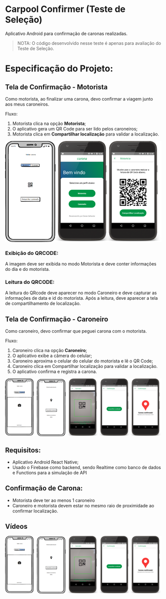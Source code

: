 # Carpool Confirmer (Teste de Seleção)
Aplicativo Android para confirmação de caronas realizadas.

> NOTA: O código desenvolvido nesse teste é apenas para avaliação do Teste de Seleção.

# Especificação do Projeto:

## Tela de Confirmação - Motorista

Como motorista, ao finalizar uma carona, devo confirmar a viagem junto aos meus caroneiros.

Fluxo:
  1. Motorista clica na opção **Motorista**;
  2. O aplicativo gera um QR Code para ser lido pelos caroneiros;
  3. Motorista clica em **Compartilhar localização** para validar a localização.

![Motorista](https://github.com/danilosalvador/carpool-confirmer/blob/master/Files/Screenshot/Motorista.png?raw=true)

### Exibição do QRCODE: 

A imagem deve ser exibida no modo Motorista e deve conter informações do dia e do motorista. 

### Leitura do QRCODE: 

A leitura do QRcode deve aparecer no modo Caroneiro e deve capturar as informações de data e id do motorista. 
Após a leitura, deve aparecer a tela de compartilhamento de localização.

## Tela de Confirmação - Caroneiro

Como caroneiro, devo confirmar que peguei carona com o motorista.

Fluxo:
  1. Caroneiro clica na opção **Caroneiro**;
  2. O aplicativo exibe a câmera do celular;
  3. Caroneiro aproxima o celular do celular do motorista e lê o QR Code;
  4. Caroneiro clica em Compartilhar localização para validar a localização.
  5. O aplicativo confirma e registra a carona.

![Caroneiro](https://github.com/danilosalvador/carpool-confirmer/blob/master/Files/Screenshot/Caroneiro.png?raw=true)

## Requisitos:
  - Aplicativo Android React Native;
  - Usado o Firebase como backend, sendo Realtime como banco de dados e Functions para a simulação de API

## Confirmação de Carona:
  - Motorista deve ter ao menos 1 caroneiro
  - Caroneiro e motorista devem estar no mesmo raio de proximidade ao confirmar localização.

## Vídeos

![Caroneiro](https://github.com/danilosalvador/carpool-confirmer/blob/master/Files/Screenshot/Caroneiro.png?raw=true)
